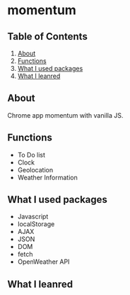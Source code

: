 # momentum

## Table of Contents

1. [About](#about-mmt)
2. [Functions](#functions)
3. [What I used packages](#package)
4. [What I leanred](#whatILeanred)

## About <a name="about-mmt"></a>

Chrome app momentum with vanilla JS.

## Functions <a name="functions"></a>

-   To Do list
-   Clock
-   Geolocation
-   Weather Information

## What I used packages <a name="package"></a>

-   Javascript
-   localStorage
-   AJAX
-   JSON
-   DOM
-   fetch
-   OpenWeather API

## What I leanred<a name="whatILeanred"></a>
